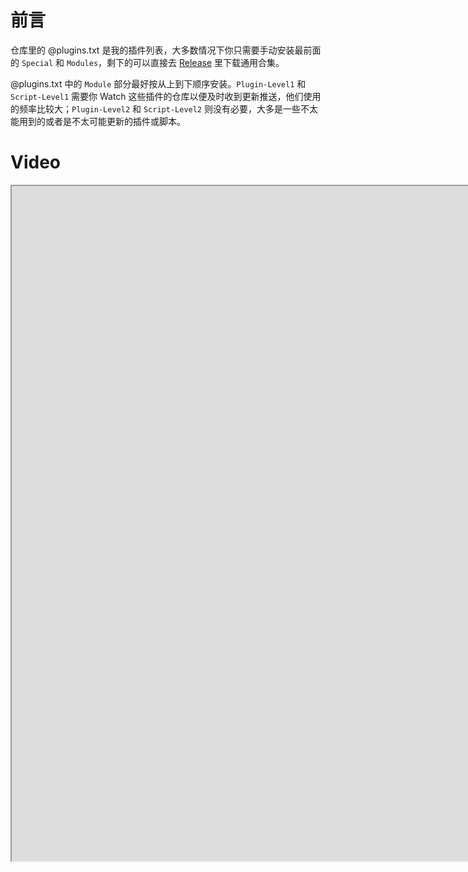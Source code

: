 # 前言

仓库里的 @plugins.txt 是我的插件列表，大多数情况下你只需要手动安装最前面的 `Special` 和 `Modules`，剩下的可以直接去 [Release](https://github.com/AliceTeaParty/How-to-Create-an-Environment/releases) 里下载通用合集。

@plugins.txt 中的 `Module` 部分最好按从上到下顺序安装。`Plugin-Level1` 和 `Script-Level1` 需要你 Watch 这些插件的仓库以便及时收到更新推送，他们使用的频率比较大；`Plugin-Level2` 和 `Script-Level2` 则没有必要，大多是一些不太能用到的或者是不太可能更新的插件或脚本。

# Video
<iframe height=1080 width=1920 src="https://github.com/AliceTeaParty/How-to-Create-an-Environment/raw/main/tutorial_create_environment.mp4">

# 创建一个 VapourSynth 环境

本文语意中的 VapourSynth 环境基本上由 Python 的 Windows embeddable package、VapourSynth-Portable、动态链接库插件、Python 脚本插件和一些 Python 包组成。

## 组建基本的 Python 环境

众所周知 VapourSynth 是搭建在 Python 上的，在 [Python 官网](https://www.python.org/downloads/windows/)下载一个 `Windows embeddable package (64-bit)`，注意 VapourSynth 版本对应的 Python 版本，不确定在群里问一问。他应该是一个压缩包，解压到某个文件夹里，比如说 `Python-VapourSynth`，那么这就是环境的主目录了。

接下来需要到 [VapourSynth 的 GitHub 仓库](https://github.com/vapoursynth/vapoursynth/releases)里下载一个 `VapourSynth64-Portable`，直接解压到主目录 `Python-VapourSynth` 文件夹下，应该会提示有几个文件重复，直接替换就好。

这一部分的内容在 [VapourSynth 官方文档](http://vapoursynth.com/doc/installation.html#windows-installation-portable)里有提及，可以参考看看。

然后，找到 `VapourSynth64-Portable` 下一个后缀为 `._pth` 的文件，他的文件名应该正好是你的 Python 版本号，把这个文件删除或重命名为后缀不是 `._pth` 的文件。

最后我们需要给这个环境安装 pip，在[这个链接](https://bootstrap.pypa.io/get-pip.py)里保存 `get-pip.py`，或者使用命令行：

```
curl https://bootstrap.pypa.io/get-pip.py > get-pip.py
```

把 `get-pip.py` 放在 `VapourSynth64-Portable` 文件夹下，在该文件夹打开命令行或新建命令行游历到此，运行：

```
python get-pip.py
```

如果没有 Error 发生（有几个 Warning 是正常的），pip 就被成功地安装了。

为了方便地引入这个环境，你可以在新建命令行所在的文件夹建立一个 `path.bat`，假设 `VapourSynth64-Portable` 在 `C:\` 下，里面写：

```commandline
set PATH=%PATH%;C:\VapourSynth64-Portable;C:\VapourSynth64-Portable\Scripts;
```

如果你把 `VapourSynth64-Portable` 放在了其他地方，对应修改即可。这样每当你新建一个命令行时，在命令行内运行 `path.bat`，即可把这个 Python 环境放入系统环境变量中。

## 塞入各种插件

搭建好基本环境之后，就可以往里面塞插件了。插件分为三种：

1. 动态链接库插件：这类插件的特点是编译后形成一个 `.dll` 文件，他们大多数都被作者放在 GitHub 仓库里，一般来说只需要到 Release 里找作者编译好的文件就行。但要注意，直接点 Release 会进入最新的一个 Release 页，如果这个 Release 不包括作者编译好的插件，可以回退几个 Release 版本找。获取到 `.dll` 文件以后，把它放在 `Python-VapourSynth\\vapoursynth64\\plugins` 下即可。
2. Python 脚本插件：这类插件其实又分为两种。
    1. 第一种是单独一个 `.py` 文件，比如 [havsfunc](https://github.com/HomeOfVapourSynthEvolution/havsfunc)。这种插件只需把仓库中的对应文件保存到本地，然后放在 `Python-VapourSynth\\Lib\\site-packages` 下即可。
    2. 第二种比较复杂，他们以 Python 模块的形式存在，比如 [yvsfunc](https://github.com/YomikoR/yvsfunc)。这种插件需要首先识别出仓库中的哪个文件夹代表了这个模块本体（通常是与模块同名，比如上述例子中就是 `yvsfunc` 文件夹。把整个仓库下载下来，然后把对应文件夹放在 `Python-VapourSynth\\Lib\\site-packages` 下即可。
3. Python 模块插件：有一些 Python 模块可能直接复制会有一点点问题，这时候我推荐使用模块安装的方法。我已经在 `@plugin.txt` 中提供了模块名，比如要安装 `vsutil`，先在命令行内运行 `path.bat`、引入你想安装到的环境，然后输入 `pip install --no-deps vsutil` 即可安装。
~~你可以在任意仓库下载源代码、解压到任意路径，该项目根目录下往往会有 `setup.py` 或者 `setup.cfg` 这种文件。先在命令行内运行 `path.bat`、引入你想安装到的环境，然后命令行游历到项目根目录，输入 `pip install .` 就好了。特别注意：有很多这种类型的模块会在安装文件中指定一些依赖包，你可以打开 `setup.cfg` 或者 `setup.py` 找到里面 dependancy 或者 requirement 字样的代码，下面很可能包括了他们的依赖列表（有些是引用同目录下的文件，这时候你要修改对应的文件），你需要把里面的 VapourSynth 删除，其他可以保持不变。因为这个教程安装的 VapourSynth 环境没法被 pip 检测到。~~

## 补充 Python 模块

有一些 Python 模块（独立于 VapourSynth 之外）被一些插件所需要，比如 numpy，它可以用下面的方法安装：首先新建一个命令行，输入：

```commandline
path.bat
pip install numpy
```

又比如需要 matplotlib，在命令行下接着写：

```
pip install matplotlib
```

以此类推。
